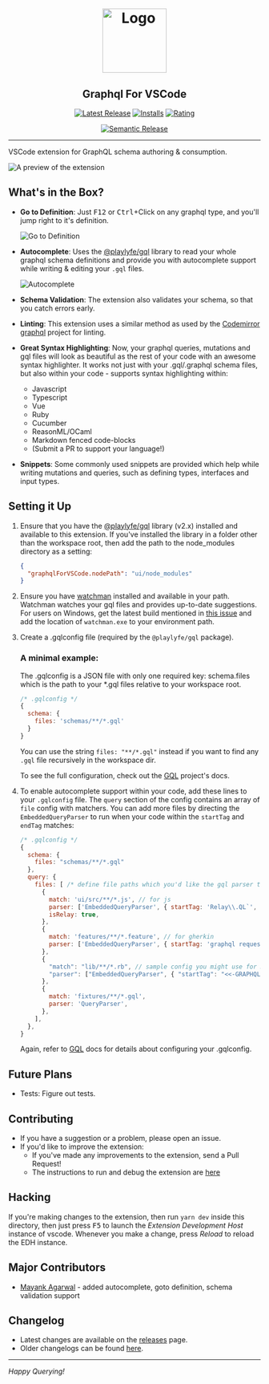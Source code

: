<h1 align="center"><img src="https://cdn.rawgit.com/kumarharsh/graphql-for-vscode/master/images/logo.png" alt="Logo" height="128" /></h1>
<h2 align="center">Graphql For VSCode</h2>
<div align="center">

  [![Latest Release](https://vsmarketplacebadge.apphb.com/version-short/kumar-harsh.graphql-for-vscode.svg)](https://marketplace.visualstudio.com/items?itemName=kumar-harsh.graphql-for-vscode)
  [![Installs](https://vsmarketplacebadge.apphb.com/installs-short/kumar-harsh.graphql-for-vscode.svg)](https://marketplace.visualstudio.com/items?itemName=kumar-harsh.graphql-for-vscode)
  [![Rating](https://vsmarketplacebadge.apphb.com/rating-short/kumar-harsh.graphql-for-vscode.svg)](https://marketplace.visualstudio.com/items?itemName=kumar-harsh.graphql-for-vscode)


  [![Semantic Release](https://img.shields.io/badge/%20%20%F0%9F%9A%80-semantic--release-e10079.svg)](https://github.com/semantic-release/semantic-release)
</div>

<hr>

VSCode extension for GraphQL schema authoring & consumption.

![A preview of the extension](https://cdn.rawgit.com/kumarharsh/graphql-for-vscode/master/images/preview.png)


## What's in the Box?

* **Go to Definition**: Just <kbd>F12</kbd> or <kbd>Ctrl</kbd>+Click on any graphql type, and you'll jump right to it's definition.

    ![Go to Definition](https://cdn.rawgit.com/kumarharsh/graphql-for-vscode/master/images/goto-definition.gif)
* **Autocomplete**: Uses the [@playlyfe/gql](https://npmjs.org/package/@playlyfe/gql) library to read your whole graphql schema definitions and provide you with autocomplete support while writing & editing your `.gql` files.

  ![Autocomplete](https://cdn.rawgit.com/kumarharsh/graphql-for-vscode/master/images/autocomplete.gif)
* **Schema Validation**: The extension also validates your schema, so that you catch errors early.
* **Linting**: This extension uses a similar method as used by the [Codemirror graphql](https://github.com/graphql/codemirror-graphql) project for linting.
* **Great Syntax Highlighting**: Now, your graphql queries, mutations and gql files will look as beautiful as the rest of your code with an awesome syntax highlighter. It works not just with your .gql/.graphql schema files, but also within your code - supports syntax highlighting within:
  + Javascript
  + Typescript
  + Vue
  + Ruby
  + Cucumber
  + ReasonML/OCaml
  + Markdown fenced code-blocks
  + (Submit a PR to support your language!)

* **Snippets**: Some commonly used snippets are provided which help while writing mutations and queries, such as defining types, interfaces and input types.

## Setting it Up
1. Ensure that you have the [@playlyfe/gql](https://npmjs.org/package/@playlyfe/gql) library (v2.x) installed and available to this extension. If you've installed the library in a folder other than the workspace root, then add the path to the node_modules directory as a setting:
    ```json
    {
      "graphqlForVSCode.nodePath": "ui/node_modules"
    }
    ```

2. Ensure you have [watchman](https://facebook.github.io/watchman/docs/install.html) installed and available in your path. Watchman watches your gql files and provides up-to-date suggestions. For users on Windows, get the latest build mentioned in [this issue](https://github.com/facebook/watchman/issues/19) and add the location of `watchman.exe` to your environment path.

3. Create a .gqlconfig file (required by the `@playlyfe/gql` package).

    ### A minimal example:
    The .gqlconfig is a JSON file with only one required key: schema.files which is the path to your *.gql files relative to your workspace root.
    ```js
    /* .gqlconfig */
    {
      schema: {
        files: 'schemas/**/*.gql'
      }
    }
    ```
    You can use the string `files: "**/*.gql"` instead if you want to find any `.gql` file recursively in the workspace dir.

    To see the full configuration, check out the [GQL](https://github.com/Mayank1791989/gql) project's docs.

4. To enable autocomplete support within your code, add these lines to your `.gqlconfig` file. The `query` section of the config contains an array of `file` config with matchers. You can add more files by directing the `EmbeddedQueryParser` to run when your code within the `startTag` and `endTag` matches:
    ```js
    /* .gqlconfig */
    {
      schema: {
        files: "schemas/**/*.gql"
      },
      query: {
        files: [ /* define file paths which you'd like the gql parser to watch and give autocomplete suggestions for */
          {
            match: 'ui/src/**/*.js', // for js
            parser: ['EmbeddedQueryParser', { startTag: 'Relay\\.QL`', endTag: '`' }],
            isRelay: true,
          },
          {
            match: 'features/**/*.feature', // for gherkin
            parser: ['EmbeddedQueryParser', { startTag: 'graphql request\\s+"""', endTag: '"""' }],
          },
          {
            "match": "lib/**/*.rb", // sample config you might use for Ruby-aware highlighting (inside `<<-GRAPHQL` heredocs)
            "parser": ["EmbeddedQueryParser", { "startTag": "<<-GRAPHQL", "endTag": "GRAPHQL" }]
          },
          {
            match: 'fixtures/**/*.gql',
            parser: 'QueryParser',
          },
        ],
      },
    }
    ```

    Again, refer to [GQL](https://github.com/Mayank1791989/gql) docs for details about configuring your .gqlconfig.

## Future Plans
* Tests: Figure out tests.

## Contributing
* If you have a suggestion or a problem, please open an issue.
* If you'd like to improve the extension:
  + If you've made any improvements to the extension, send a Pull Request!
  + The instructions to run and debug the extension are [here](#hacking)

## Hacking

If you're making changes to the extension, then run `yarn dev` inside this directory,
then just press <kbd>F5</kbd> to launch the *Extension Development Host* instance of vscode. Whenever you make a change, press *Reload* to reload the EDH instance.

## Major Contributors
* [Mayank Agarwal](https://github.com/Mayank1791989) - added autocomplete, goto definition, schema validation support

## Changelog
* Latest changes are available on the [releases](https://github.com/kumarharsh/graphql-for-vscode/releases) page.
* Older changelogs can be found [here](https://github.com/kumarharsh/graphql-for-vscode/blob/master/CHANGELOG.md).

---

*Happy Querying!*
